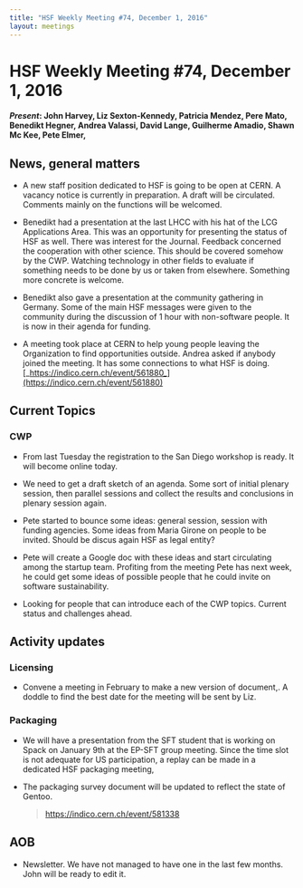 ```yaml
---
title: "HSF Weekly Meeting #74, December 1, 2016"
layout: meetings
---
```


# HSF Weekly Meeting #74, December 1, 2016

#### _Present_: John Harvey, Liz Sexton-Kennedy, Patricia Mendez, Pere Mato, Benedikt Hegner, Andrea Valassi, David Lange, Guilherme Amadio, Shawn Mc Kee, Pete Elmer,

## News, general matters

- A new staff position dedicated to HSF is going to be open at CERN. A vacancy
  notice is currently in preparation. A draft will be circulated. Comments
  mainly on the functions will be welcomed.

- Benedikt had a presentation at the last LHCC with his hat of the LCG
  Applications Area. This was an opportunity for presenting the status of HSF as
  well. There was interest for the Journal. Feedback concerned the cooperation
  with other science. This should be covered somehow by the CWP. Watching
  technology in other fields to evaluate if something needs to be done by us or
  taken from elsewhere. Something more concrete is welcome.

- Benedikt also gave a presentation at the community gathering in Germany. Some
  of the main HSF messages were given to the community during the discussion of
  1 hour with non-software people. It is now in their agenda for funding.

- A meeting took place at CERN to help young people leaving the Organization to
  find opportunities outside. Andrea asked if anybody joined the meeting. It has
  some connections to what HSF is doing.
  [_https://indico.cern.ch/event/561880_](https://indico.cern.ch/event/561880)

## Current Topics

### CWP

- From last Tuesday the registration to the San Diego workshop is ready. It will
  become online today.

- We need to get a draft sketch of an agenda. Some sort of initial plenary
  session, then parallel sessions and collect the results and conclusions in
  plenary session again.

- Pete started to bounce some ideas: general session, session with funding
  agencies. Some ideas from Maria Girone on people to be invited. Should be
  discus again HSF as legal entity?

- Pete will create a Google doc with these ideas and start circulating among the
  startup team. Profiting from the meeting Pete has next week, he could get some
  ideas of possible people that he could invite on software sustainability.

- Looking for people that can introduce each of the CWP topics. Current status
  and challenges ahead.

## Activity updates

### Licensing

- Convene a meeting in February to make a new version of document,. A doddle to
  find the best date for the meeting will be sent by Liz.

### Packaging

- We will have a presentation from the SFT student that is working on Spack on
  January 9th at the EP-SFT group meeting. Since the time slot is not adequate
  for US participation, a replay can be made in a dedicated HSF packaging
  meeting,

- The packaging survey document will be updated to reflect the state of Gentoo.
  > https://indico.cern.ch/event/581338

## AOB

- Newsletter. We have not managed to have one in the last few months. John will
  be ready to edit it.
